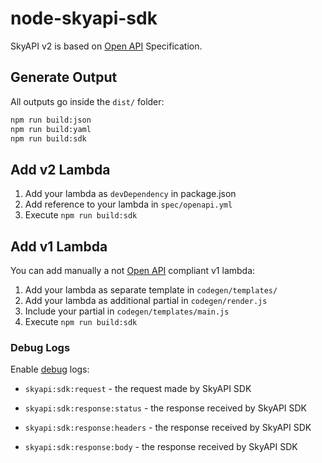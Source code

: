 
# node-skyapi-sdk

SkyAPI v2 is based on [Open API] Specification.


## Generate Output

All outputs go inside the `dist/` folder:

```bash
npm run build:json
npm run build:yaml
npm run build:sdk
```


## Add v2 Lambda

1. Add your lambda as `devDependency` in package.json
2. Add reference to your lambda in `spec/openapi.yml`
3. Execute `npm run build:sdk`


## Add v1 Lambda

You can add manually a not [Open API] compliant v1 lambda:

1. Add your lambda as separate template in `codegen/templates/`
2. Add your lambda as additional partial in `codegen/render.js`
3. Include your partial in `codegen/templates/main.js`
4. Execute `npm run build:sdk`

### Debug Logs

Enable [debug] logs:

- `skyapi:sdk:request` - the request made by SkyAPI SDK
- `skyapi:sdk:response:status` - the response received by SkyAPI SDK
- `skyapi:sdk:response:headers` - the response received by SkyAPI SDK
- `skyapi:sdk:response:body` - the response received by SkyAPI SDK


  [Open API]: https://swagger.io/specification/
  [debug]: https://www.npmjs.com/package/debug
